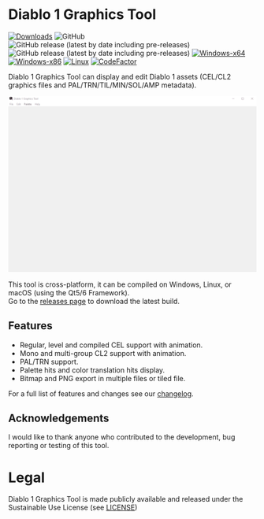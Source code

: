 # Diablo 1 Graphics Tool
[![Downloads](https://img.shields.io/github/downloads/diasurgical/d1-graphics-tool/total.svg)](https://github.com/diasurgical/d1-graphics-tool/releases)
![GitHub](https://img.shields.io/github/license/diasurgical/d1-graphics-tool)
![GitHub release (latest by date including pre-releases)](https://img.shields.io/github/v/release/diasurgical/d1-graphics-tool?include_prereleases)
![GitHub release (latest by date including pre-releases)](https://img.shields.io/github/downloads-pre/diasurgical/d1-graphics-tool/latest/total)
[![Windows-x64](https://github.com/diasurgical/d1-graphics-tool/actions/workflows/windows.yml/badge.svg)](https://github.com/diasurgical/d1-graphics-tool/actions/workflows/windows.yml)
[![Windows-x86](https://github.com/diasurgical/d1-graphics-tool/actions/workflows/windows-32.yml/badge.svg)](https://github.com/diasurgical/d1-graphics-tool/actions/workflows/windows-32.yml)
[![Linux](https://github.com/diasurgical/d1-graphics-tool/actions/workflows/linux.yml/badge.svg)](https://github.com/diasurgical/d1-graphics-tool/actions/workflows/linux.yml)
[![CodeFactor](https://www.codefactor.io/repository/github/diasurgical/d1-graphics-tool/badge)](https://www.codefactor.io/repository/github/diasurgical/d1-graphics-tool)

Diablo 1 Graphics Tool can display and edit Diablo 1 assets (CEL/CL2 graphics files and PAL/TRN/TIL/MIN/SOL/AMP metadata).

![Screenshot 1](/resources/demo001.gif)

This tool is cross-platform, it can be compiled on Windows, Linux, or macOS (using the Qt5/6 Framework).  
Go to the [releases page](https://github.com/diasurgical/d1-graphics-tool/releases) to download the latest build.

## Features
- Regular, level and compiled CEL support with animation.
- Mono and multi-group CL2 support with animation.
- PAL/TRN support.
- Palette hits and color translation hits display.
- Bitmap and PNG export in multiple files or tiled file.

For a full list of features and changes see our [changelog](CHANGELOG.md).

## Acknowledgements
I would like to thank anyone who contributed to the development, bug reporting or testing of this tool.

# Legal

Diablo 1 Graphics Tool is made publicly available and released under the Sustainable Use License (see [LICENSE](LICENSE.md))
